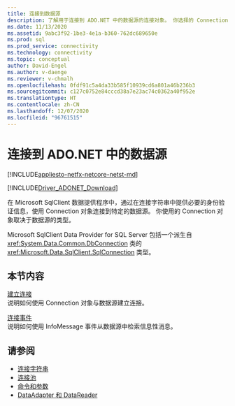 ```yaml
---
title: 连接到数据源
description: 了解用于连接到 ADO.NET 中的数据源的连接对象。 你选择的 Connection 对象取决于数据源的类型。
ms.date: 11/13/2020
ms.assetid: 9abc3f92-1be3-4e1a-b360-762dc689650e
ms.prod: sql
ms.prod_service: connectivity
ms.technology: connectivity
ms.topic: conceptual
author: David-Engel
ms.author: v-daenge
ms.reviewer: v-chmalh
ms.openlocfilehash: 0fdf91c5a4da33b585f10939cd6a801a46b236b3
ms.sourcegitcommit: c127c0752e84cccd38a7e23ac74c0362a40f952e
ms.translationtype: HT
ms.contentlocale: zh-CN
ms.lasthandoff: 12/07/2020
ms.locfileid: "96761515"
---
```

# <a name="connecting-to-a-data-source-in-adonet"></a>连接到 ADO.NET 中的数据源

[!INCLUDE[appliesto-netfx-netcore-netst-md](../../includes/appliesto-netfx-netcore-netst-md.md)]

[!INCLUDE[Driver_ADONET_Download](../../includes/driver_adonet_download.md)]

在 Microsoft SqlClient 数据提供程序中，通过在连接字符串中提供必要的身份验证信息，使用 Connection 对象连接到特定的数据源。 你使用的 Connection 对象取决于数据源的类型。

Microsoft SqlClient Data Provider for SQL Server 包括一个派生自 <xref:System.Data.Common.DbConnection> 类的 <xref:Microsoft.Data.SqlClient.SqlConnection> 类型。

## <a name="in-this-section"></a>本节内容  

[建立连接](establishing-connection.md)\
说明如何使用 Connection 对象与数据源建立连接。

[连接事件](connection-events.md)\
说明如何使用 InfoMessage 事件从数据源中检索信息性消息。

## <a name="see-also"></a>请参阅

- [连接字符串](connection-strings.md)
- [连接池](connection-pooling.md)
- [命令和参数](commands-parameters.md)
- [DataAdapter 和 DataReader](dataadapters-datareaders.md)
